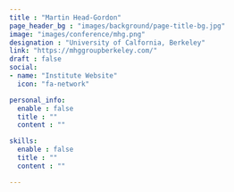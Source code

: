 ```yaml
---
title : "Martin Head-Gordon"
page_header_bg : "images/background/page-title-bg.jpg"
image: "images/conference/mhg.png"
designation : "University of Calfornia, Berkeley"
link: "https://mhggroupberkeley.com/"
draft : false
social:
- name: "Institute Website"
  icon: "fa-network"

personal_info:
  enable : false
  title : ""
  content : ""

skills:
  enable : false
  title : ""
  content : ""

---
```


